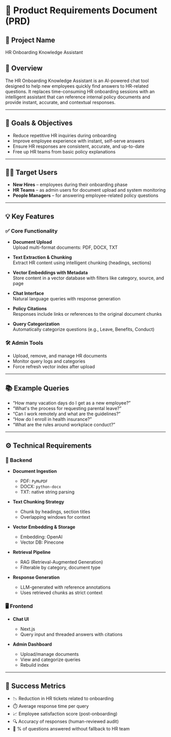 # 📘 Product Requirements Document (PRD)

## 📌 Project Name
HR Onboarding Knowledge Assistant

## 🧩 Overview
The HR Onboarding Knowledge Assistant is an AI-powered chat tool designed to help new employees quickly find answers to HR-related questions. It replaces time-consuming HR onboarding sessions with an intelligent assistant that can reference internal policy documents and provide instant, accurate, and contextual responses.

---

## 🎯 Goals & Objectives

- Reduce repetitive HR inquiries during onboarding
- Improve employee experience with instant, self-serve answers
- Ensure HR responses are consistent, accurate, and up-to-date
- Free up HR teams from basic policy explanations

---

## 🧑‍💼 Target Users

- **New Hires** – employees during their onboarding phase
- **HR Teams** – as admin users for document upload and system monitoring
- **People Managers** – for answering employee-related policy questions

---

## 💡 Key Features

### ✅ Core Functionality

- **Document Upload**  
  Upload multi-format documents: PDF, DOCX, TXT

- **Text Extraction & Chunking**  
  Extract HR content using intelligent chunking (headings, sections)

- **Vector Embeddings with Metadata**  
  Store content in a vector database with filters like category, source, and page

- **Chat Interface**  
  Natural language queries with response generation

- **Policy Citations**  
  Responses include links or references to the original document chunks

- **Query Categorization**  
  Automatically categorize questions (e.g., Leave, Benefits, Conduct)

### 🛠 Admin Tools

- Upload, remove, and manage HR documents
- Monitor query logs and categories
- Force refresh vector index after upload

---

## 📚 Example Queries

- “How many vacation days do I get as a new employee?”
- “What's the process for requesting parental leave?”
- “Can I work remotely and what are the guidelines?”
- “How do I enroll in health insurance?”
- “What are the rules around workplace conduct?”

---

## ⚙️ Technical Requirements

### 🚀 Backend

- **Document Ingestion**
  - PDF: `PyMuPDF`
  - DOCX: `python-docx`
  - TXT: native string parsing

- **Text Chunking Strategy**
  - Chunk by headings, section titles
  - Overlapping windows for context

- **Vector Embedding & Storage**
  - Embedding: OpenAI
  - Vector DB: Pinecone

- **Retrieval Pipeline**
  - RAG (Retrieval-Augmented Generation)
  - Filterable by category, document type

- **Response Generation**
  - LLM-generated with reference annotations
  - Uses retrieved chunks as strict context

### 🖥️ Frontend

- **Chat UI**
  - Next.js
  - Query input and threaded answers with citations

- **Admin Dashboard**
  - Upload/manage documents
  - View and categorize queries
  - Rebuild index

---

## 🧪 Success Metrics

- 📉 Reduction in HR tickets related to onboarding
- ⏱️ Average response time per query
- 📈 Employee satisfaction score (post-onboarding)
- 🔍 Accuracy of responses (human-reviewed audit)
- 🧠 % of questions answered without fallback to HR team